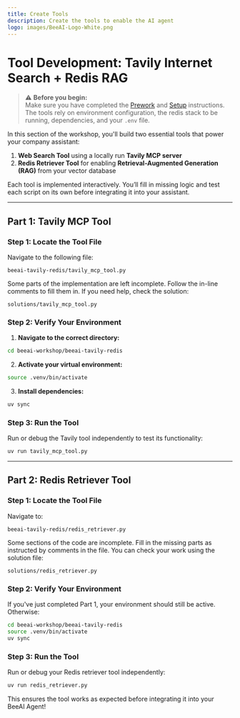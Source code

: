 ```yaml
---
title: Create Tools
description: Create the tools to enable the AI agent
logo: images/BeeAI-Logo-White.png
---
```



# Tool Development: Tavily Internet Search + Redis RAG

> ⚠️ **Before you begin:**  
> Make sure you have completed the [Prework](beeai-workshop-prework.md) and [Setup](setup.md) instructions.  
> The tools rely on environment configuration, the redis stack to be running, dependencies, and your `.env` file.

In this section of the workshop, you'll build two essential tools that power your company assistant:

1. **Web Search Tool** using a locally run **Tavily MCP server**
2. **Redis Retriever Tool** for enabling **Retrieval-Augmented Generation (RAG)** from your vector database

Each tool is implemented interactively. You’ll fill in missing logic and test each script on its own before integrating it into your assistant.

---

## Part 1: Tavily MCP Tool

### Step 1: Locate the Tool File

Navigate to the following file:

```text
beeai-tavily-redis/tavily_mcp_tool.py
```

Some parts of the implementation are left incomplete. Follow the in-line comments to fill them in. If you need help, check the solution:

```text
solutions/tavily_mcp_tool.py
```

### Step 2: Verify Your Environment

1. **Navigate to the correct directory:**

```bash
cd beeai-workshop/beeai-tavily-redis
```

2. **Activate your virtual environment:**

```bash
source .venv/bin/activate
```

3. **Install dependencies:**

```bash
uv sync
```

### Step 3: Run the Tool

Run or debug the Tavily tool independently to test its functionality:

```bash
uv run tavily_mcp_tool.py
```

---

## Part 2: Redis Retriever Tool

### Step 1: Locate the Tool File

Navigate to:

```text
beeai-tavily-redis/redis_retriever.py
```

Some sections of the code are incomplete. Fill in the missing parts as instructed by comments in the file. You can check your work using the solution file:

```text
solutions/redis_retriever.py
```

### Step 2: Verify Your Environment

If you've just completed Part 1, your environment should still be active. Otherwise:

```bash
cd beeai-workshop/beeai-tavily-redis
source .venv/bin/activate
uv sync
```

### Step 3: Run the Tool

Run or debug your Redis retriever tool independently:

```bash
uv run redis_retriever.py
```

This ensures the tool works as expected before integrating it into your BeeAI Agent!
